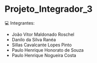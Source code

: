 # Projeto_Integrador_3

:computer: Integrantes:
  - João Vitor Maldonado Roschel
  - Danilo da Silva Ranéa
  - Sillas Cavalcante Lopes Pinto
  - Paulo Henrique Honorato de Souza
  - Paulo Henrique Nogueira Costa
